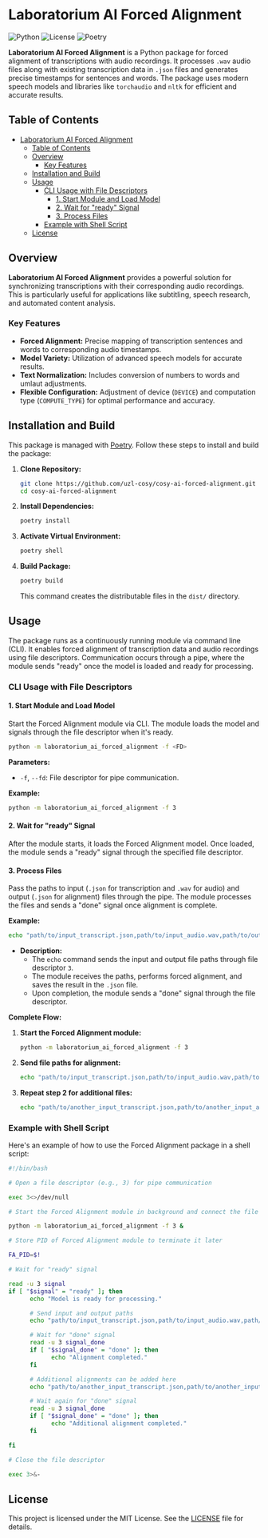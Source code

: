 # Laboratorium AI Forced Alignment

![Python](https://img.shields.io/badge/Python-3.10.13-blue.svg)
![License](https://img.shields.io/badge/License-MIT-green.svg)
![Poetry](https://img.shields.io/badge/Build-Poetry-blue.svg)

**Laboratorium AI Forced Alignment** is a Python package for forced alignment of transcriptions with audio recordings. It processes `.wav` audio files along with existing transcription data in `.json` files and generates precise timestamps for sentences and words. The package uses modern speech models and libraries like `torchaudio` and `nltk` for efficient and accurate results.

## Table of Contents

- [Laboratorium AI Forced Alignment](#laboratorium-ai-forced-alignment)
  - [Table of Contents](#table-of-contents)
  - [Overview](#overview)
    - [Key Features](#key-features)
  - [Installation and Build](#installation-and-build)
  - [Usage](#usage)
    - [CLI Usage with File Descriptors](#cli-usage-with-file-descriptors)
      - [1. Start Module and Load Model](#1-start-module-and-load-model)
      - [2. Wait for "ready" Signal](#2-wait-for-ready-signal)
      - [3. Process Files](#3-process-files)
    - [Example with Shell Script](#example-with-shell-script)
  - [License](#license)

## Overview

**Laboratorium AI Forced Alignment** provides a powerful solution for synchronizing transcriptions with their corresponding audio recordings. This is particularly useful for applications like subtitling, speech research, and automated content analysis.

### Key Features

- **Forced Alignment:** Precise mapping of transcription sentences and words to corresponding audio timestamps.
- **Model Variety:** Utilization of advanced speech models for accurate results.
- **Text Normalization:** Includes conversion of numbers to words and umlaut adjustments.
- **Flexible Configuration:** Adjustment of device (`DEVICE`) and computation type (`COMPUTE_TYPE`) for optimal performance and accuracy.

## Installation and Build

This package is managed with [Poetry](https://python-poetry.org/). Follow these steps to install and build the package:

1. **Clone Repository:**

   ```bash
   git clone https://github.com/uzl-cosy/cosy-ai-forced-alignment.git
   cd cosy-ai-forced-alignment
   ```

2. **Install Dependencies:**

   ```bash
   poetry install
   ```

3. **Activate Virtual Environment:**

   ```bash
   poetry shell
   ```

4. **Build Package:**

   ```bash
   poetry build
   ```

   This command creates the distributable files in the `dist/` directory.

## Usage

The package runs as a continuously running module via command line (CLI). It enables forced alignment of transcription data and audio recordings using file descriptors. Communication occurs through a pipe, where the module sends "ready" once the model is loaded and ready for processing.

### CLI Usage with File Descriptors

#### 1. Start Module and Load Model

Start the Forced Alignment module via CLI. The module loads the model and signals through the file descriptor when it's ready.

```bash
python -m laboratorium_ai_forced_alignment -f <FD>
```

**Parameters:**

- `-f`, `--fd`: File descriptor for pipe communication.

**Example:**

```bash
python -m laboratorium_ai_forced_alignment -f 3
```

#### 2. Wait for "ready" Signal

After the module starts, it loads the Forced Alignment model. Once loaded, the module sends a "ready" signal through the specified file descriptor.

#### 3. Process Files

Pass the paths to input (`.json` for transcription and `.wav` for audio) and output (`.json` for alignment) files through the pipe. The module processes the files and sends a "done" signal once alignment is complete.

**Example:**

```bash
echo "path/to/input_transcript.json,path/to/input_audio.wav,path/to/output_alignment.json" >&3
```

- **Description:**
  - The `echo` command sends the input and output file paths through file descriptor `3`.
  - The module receives the paths, performs forced alignment, and saves the result in the `.json` file.
  - Upon completion, the module sends a "done" signal through the file descriptor.

**Complete Flow:**

1. **Start the Forced Alignment module:**

   ```bash
   python -m laboratorium_ai_forced_alignment -f 3
   ```

2. **Send file paths for alignment:**

   ```bash
   echo "path/to/input_transcript.json,path/to/input_audio.wav,path/to/output_alignment.json" >&3
   ```

3. **Repeat step 2 for additional files:**

   ```bash
   echo "path/to/another_input_transcript.json,path/to/another_input_audio.wav,path/to/another_output_alignment.json" >&3
   ```

### Example with Shell Script

Here's an example of how to use the Forced Alignment package in a shell script:

```bash
#!/bin/bash

# Open a file descriptor (e.g., 3) for pipe communication

exec 3<>/dev/null

# Start the Forced Alignment module in background and connect the file descriptor

python -m laboratorium_ai_forced_alignment -f 3 &

# Store PID of Forced Alignment module to terminate it later

FA_PID=$!

# Wait for "ready" signal

read -u 3 signal
if [ "$signal" = "ready" ]; then
      echo "Model is ready for processing."

      # Send input and output paths
      echo "path/to/input_transcript.json,path/to/input_audio.wav,path/to/output_alignment.json" >&3

      # Wait for "done" signal
      read -u 3 signal_done
      if [ "$signal_done" = "done" ]; then
            echo "Alignment completed."
      fi

      # Additional alignments can be added here
      echo "path/to/another_input_transcript.json,path/to/another_input_audio.wav,path/to/another_output_alignment.json" >&3

      # Wait again for "done" signal
      read -u 3 signal_done
      if [ "$signal_done" = "done" ]; then
            echo "Additional alignment completed."
      fi

fi

# Close the file descriptor

exec 3>&-
```

## License

This project is licensed under the MIT License. See the [LICENSE](LICENSE) file for details.

